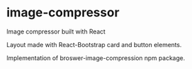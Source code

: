 # image-compressor
Image compressor built with React

Layout made with React-Bootstrap card and button elements. 

Implementation of broswer-image-compression npm package. 